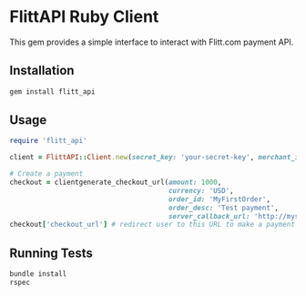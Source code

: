 # FlittAPI Ruby Client

This gem provides a simple interface to interact with Flitt.com payment API.

## Installation

```sh
gem install flitt_api
```

## Usage

```ruby
require 'flitt_api'

client = FlittAPI::Client.new(secret_key: 'your-secret-key', merchant_id: 123)

# Create a payment
checkout = clientgenerate_checkout_url(amount: 1000,
                                       currency: 'USD',
                                       order_id: 'MyFirstOrder',
                                       order_desc: 'Test payment',
                                       server_callback_url: 'http://myshop/callback/')
checkout['checkout_url'] # redirect user to this URL to make a payment
```

## Running Tests

```sh
bundle install
rspec
```

